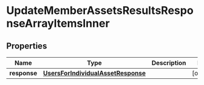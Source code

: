 
# UpdateMemberAssetsResultsResponseArrayItemsInner

## Properties
| Name | Type | Description | Notes |
| ------------ | ------------- | ------------- | ------------- |
| **response** | [**UsersForIndividualAssetResponse**](UsersForIndividualAssetResponse.md) |  |  [optional] |



